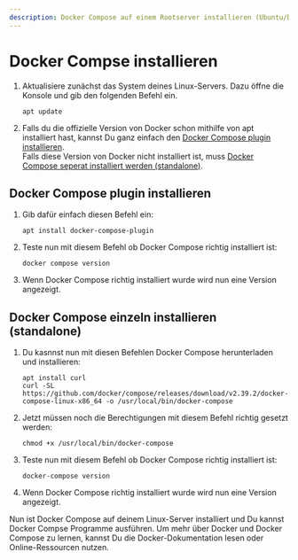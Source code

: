 ```yaml
---
description: Docker Compose auf einem Rootserver installieren (Ubuntu/Debian)
---
```


# Docker Compse installieren

1. Aktualisiere zunächst das System deines Linux-Servers. Dazu öffne die Konsole und gib den folgenden Befehl ein.

    ```
    apt update
    ```
2. Falls du die offizielle Version von Docker schon mithilfe von apt installiert hast, kannst Du ganz einfach den [Docker Compose plugin installieren](#docker-compose-plugin-installieren). <br>
   Falls diese Version von Docker nicht installiert ist, muss [Docker Compose seperat installiert werden (standalone)](#docker-compose-einzeln-installieren-standalone).

## Docker Compose plugin installieren

1. Gib dafür einfach diesen Befehl ein:

    ```
    apt install docker-compose-plugin
    ```

2. Teste nun mit diesem Befehl ob Docker Compose richtig installiert ist:

    ```
    docker compose version
    ```

3. Wenn Docker Compose richtig installiert wurde wird nun eine Version angezeigt.
   
## Docker Compose einzeln installieren (standalone)

1. Du kasnnst nun mit diesen Befehlen Docker Compose herunterladen und installieren:

    ```
    apt install curl
    curl -SL https://github.com/docker/compose/releases/download/v2.39.2/docker-compose-linux-x86_64 -o /usr/local/bin/docker-compose
    ```

2. Jetzt müssen noch die Berechtigungen mit diesem Befehl richtig gesetzt werden:

    ```
    chmod +x /usr/local/bin/docker-compose
    ```

3. Teste nun mit diesem Befehl ob Docker Compose richtig installiert ist:

    ```
    docker-compose version
    ```

4. Wenn Docker Compose richtig installiert wurde wird nun eine Version angezeigt.

Nun ist Docker Compose auf deinem Linux-Server installiert und Du kannst Docker Compse Programme ausführen. Um mehr über Docker und Docker Compose zu lernen, kannst Du die Docker-Dokumentation lesen oder Online-Ressourcen nutzen.
